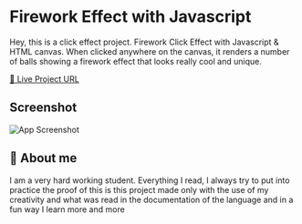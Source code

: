 # Firework Effect with Javascript

Hey, this is a click effect project. Firework Click Effect with Javascript & HTML canvas. When clicked anywhere on the canvas, it renders a number of balls showing a firework effect that looks really cool and unique.

[🔵 Live Project URL](firework-click-effect.netlify.app)



## Screenshot

![App Screenshot](https://user-images.githubusercontent.com/92840891/210643054-3e94b206-ec2b-40e3-a8f3-ee3c41bc5e76.png)


## 🚀 About me
I am a very hard working student. Everything I read, I always try to put into practice the proof of this is this project made only with the use of my creativity and what was read in the documentation of the language and in a fun way I learn more and more
